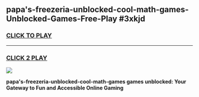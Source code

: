 
## papa's-freezeria-unblocked-cool-math-games-Unblocked-Games-Free-Play #3xkjd
<h3>
<a href="https://us.freeplayer.one?title=papa's-freezeria-unblocked-cool-math-games&ref=9M">CLICK TO PLAY</a></h3>
<hr>

<h3>
<a href="https://us.freeplayer.one?title=papa's-freezeria-unblocked-cool-math-games&ref=9M">CLICK 2 PLAY</a>
  
</h3>

<a href="https://us.freeplayer.one?title=papa's-freezeria-unblocked-cool-math-games&ref=9M"><img src="https://clearcache.store/games.png"></a>


**papa's-freezeria-unblocked-cool-math-games games unblocked: Your Gateway to Fun and Accessible Online Gaming**

